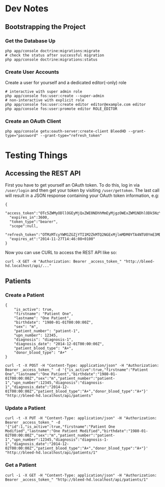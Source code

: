 # Dev Notes

## Bootstrapping the Project

### Get the Database Up
```
php app/console doctrine:migrations:migrate
# check the status after successful migration
php app/console doctrine:migrations:status
```

### Create User Accounts
Create a user for yourself and a dedicated editor(-only) role
```
# interactive with super admin role
php app/console fos:user:create --super-admin
# non-interactive with explicit role
php app/console fos:user:create editor editor@example.com editor
php app/console fos:user:promote editor ROLE_EDITOR
```

### Create an OAuth Client
```
php app/console getu:oauth-server:create-client BleedHD --grant-type="password" --grant-type="refresh_token"
```

# Testing Things

## Accessing the REST API

First you have to get yourself an OAuth token. To do this, log in via `/user/login` and then get your token by visiting `/user/gettoken`. The last call will result in a JSON response containing your OAuth token information, e.g:

```
{
  "access_token":"OTc5ZWMyODllOGEyMjQxZWE0NDhhMmEyMjgzOWExZWM1NDhlODk5NzYwMWEwMzI4NzhkODkzZjY5MDgwNTFkOQ",
  "expires_in":3600,
  "token_type":"bearer",
  "scope":null,
  "refresh_token":"OTMzMTcyYWM1ZGZjYTI1M2ZkMTQ2NGExMjlmMDM0YTA4NTU0YmE3MDhhNDllZDRhYjlmNWQ2OGQ2ZDY5MDI0Yg",
  "expires_at":"2014-11-27T14:46:08+0100"
}
```

Now you can use CURL to access the REST API like so:
```
curl -X GET -H "Authorization: Bearer _access_token_" "http://bleed-hd.localhost/api/..."
```

## Patients

### Create a Patient
```
{
	"is_active": true,
	"firstname": "Patient One",
	"lastname": "One Patient",
	"birthdate": "1980-01-01T00:00:00Z",
	"sex": "m",
	"patient_number": "patient-1",
	"upn_number": 12345,
	"diagnosis": "diagnosis-1",
	"diagnosis_date": "2014-12-01T00:00:00Z",
	"patient_blood_type": "A+",
	"donor_blood_type": "A+"
}
```

```
curl -t -X POST -H "Content-Type: application/json" -H "Authorization: Bearer _access_token_" -d '{"is_active":true,"firstname":"Patient One","lastname":"One Patient","birthdate":"1980-01-01T00:00:00Z","sex":"m","patient_number":"patient-1","upn_number":12345,"diagnosis":"diagnosis-1","diagnosis_date":"2014-12-01T00:00:00Z","patient_blood_type":"A+","donor_blood_type":"A+"}' "http://bleed-hd.localhost/api/patients"
```

### Update a Patient
```
curl -t -X PUT -H "Content-Type: application/json" -H "Authorization: Bearer _access_token_" -d '{"id":1,"is_active":true,"firstname":"Patient One Modified","lastname":"One Patient Modified","birthdate":"1980-01-02T00:00:00Z","sex":"m","patient_number":"patient-1","upn_number":12345,"diagnosis":"diagnosis-1-1","diagnosis_date":"2014-12-02T00:00:00Z","patient_blood_type":"A+","donor_blood_type":"A+"}' "http://bleed-hd.localhost/api/patients/1"
```

### Get a Patient
```
curl -i -X GET -H "Content-Type: application/json" -H "Authorization: Bearer _access_token_" "http://bleed-hd.localhost/api/patients/1"
```
